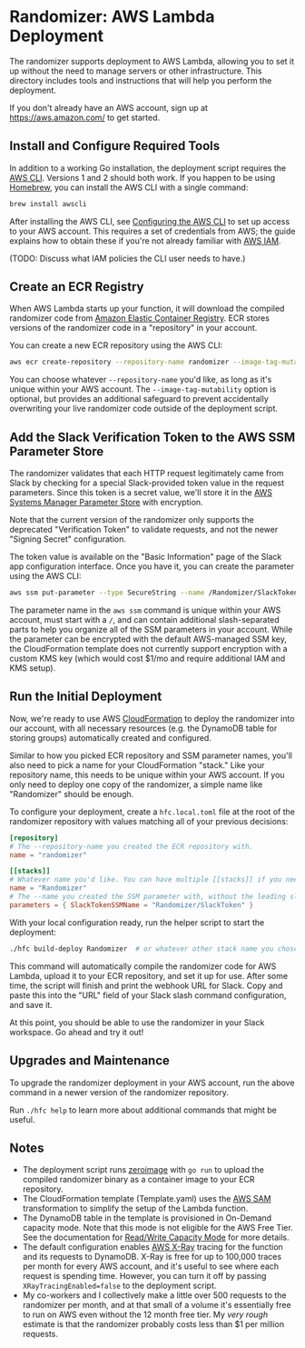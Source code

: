 # Randomizer: AWS Lambda Deployment

The randomizer supports deployment to AWS Lambda, allowing you to set it up
without the need to manage servers or other infrastructure. This directory
includes tools and instructions that will help you perform the deployment.

If you don't already have an AWS account, sign up at https://aws.amazon.com/ to
get started.

## Install and Configure Required Tools

In addition to a working Go installation, the deployment script requires the
[AWS CLI][install-aws-cli]. Versions 1 and 2 should both work. If you happen to
be using [Homebrew][brew], you can install the AWS CLI with a single command:

```sh
brew install awscli
```

After installing the AWS CLI, see [Configuring the AWS CLI][configure] to set up
access to your AWS account. This requires a set of credentials from AWS; the
guide explains how to obtain these if you're not already familiar with [AWS
IAM][iam].

(TODO: Discuss what IAM policies the CLI user needs to have.)

[install-aws-cli]: https://docs.aws.amazon.com/cli/latest/userguide/cli-chap-install.html
[brew]: https://brew.sh
[configure]: https://docs.aws.amazon.com/cli/latest/userguide/cli-chap-configure.html
[iam]: https://aws.amazon.com/iam/

## Create an ECR Registry

When AWS Lambda starts up your function, it will download the compiled
randomizer code from [Amazon Elastic Container Registry][ecr]. ECR stores
versions of the randomizer code in a "repository" in your account.

You can create a new ECR repository using the AWS CLI:

```sh
aws ecr create-repository --repository-name randomizer --image-tag-mutability IMMUTABLE
```

You can choose whatever `--repository-name` you'd like, as long as it's unique
within your AWS account. The `--image-tag-mutability` option is optional, but
provides an additional safeguard to prevent accidentally overwriting your live
randomizer code outside of the deployment script.

[ecr]: https://aws.amazon.com/ecr/

## Add the Slack Verification Token to the AWS SSM Parameter Store

The randomizer validates that each HTTP request legitimately came from Slack by
checking for a special Slack-provided token value in the request parameters.
Since this token is a secret value, we'll store it in the [AWS Systems Manager
Parameter Store][ssm parameter store] with encryption.

Note that the current version of the randomizer only supports the deprecated
"Verification Token" to validate requests, and not the newer "Signing Secret"
configuration.

The token value is available on the "Basic Information" page of the Slack app
configuration interface. Once you have it, you can create the parameter using
the AWS CLI:

```sh
aws ssm put-parameter --type SecureString --name /Randomizer/SlackToken --value <token>
```

The parameter name in the `aws ssm` command is unique within your AWS account,
must start with a `/`, and can contain additional slash-separated parts to help
you organize all of the SSM parameters in your account. While the parameter can
be encrypted with the default AWS-managed SSM key, the CloudFormation template
does not currently support encryption with a custom KMS key (which would cost
$1/mo and require additional IAM and KMS setup).

[ssm parameter store]: https://docs.aws.amazon.com/systems-manager/latest/userguide/systems-manager-parameter-store.html

## Run the Initial Deployment

Now, we're ready to use AWS [CloudFormation][CloudFormation] to deploy the
randomizer into our account, with all necessary resources (e.g. the DynamoDB
table for storing groups) automatically created and configured.

Similar to how you picked ECR repository and SSM parameter names, you'll also
need to pick a name for your CloudFormation "stack." Like your repository name,
this needs to be unique within your AWS account. If you only need to deploy one
copy of the randomizer, a simple name like "Randomizer" should be enough.

To configure your deployment, create a `hfc.local.toml` file at the root of the
randomizer repository with values matching all of your previous decisions:

```toml
[repository]
# The --repository-name you created the ECR repository with.
name = "randomizer"

[[stacks]]
# Whatever name you'd like. You can have multiple [[stacks]] if you need.
name = "Randomizer"
# The --name you created the SSM parameter with, without the leading slash.
parameters = { SlackTokenSSMName = "Randomizer/SlackToken" }
```

With your local configuration ready, run the helper script to start the
deployment:

```sh
./hfc build-deploy Randomizer  # or whatever other stack name you chose
```

This command will automatically compile the randomizer code for AWS Lambda,
upload it to your ECR repository, and set it up for use. After some time, the
script will finish and print the webhook URL for Slack. Copy and paste this
into the "URL" field of your Slack slash command configuration, and save it.

At this point, you should be able to use the randomizer in your Slack
workspace. Go ahead and try it out!

[CloudFormation]: https://aws.amazon.com/cloudformation/

## Upgrades and Maintenance

To upgrade the randomizer deployment in your AWS account, run the above command
in a newer version of the randomizer repository.

Run `./hfc help` to learn more about additional commands that might be useful.

## Notes

- The deployment script runs [zeroimage][zeroimage] with `go run` to upload the
  compiled randomizer binary as a container image to your ECR repository.
- The CloudFormation template (Template.yaml) uses the [AWS SAM][sam]
  transformation to simplify the setup of the Lambda function.
- The DynamoDB table in the template is provisioned in On-Demand capacity mode.
  Note that this mode is not eligible for the AWS Free Tier. See the
  documentation for [Read/Write Capacity Mode][capacity mode] for more details.
- The default configuration enables [AWS X-Ray][x-ray] tracing for the function
  and its requests to DynamoDB. X-Ray is free for up to 100,000 traces per month
  for every AWS account, and it's useful to see where each request is spending
  time. However, you can turn it off by passing `XRayTracingEnabled=false` to
  the deployment script.
- My co-workers and I collectively make a little over 500 requests to the
  randomizer per month, and at that small of a volume it's essentially free to
  run on AWS even without the 12 month free tier. My _very rough_ estimate is
  that the randomizer probably costs less than $1 per million requests.

[zeroimage]: https://github.com/ahamlinman/zeroimage
[sam]: https://github.com/awslabs/serverless-application-model
[capacity mode]: https://docs.aws.amazon.com/amazondynamodb/latest/developerguide/HowItWorks.ReadWriteCapacityMode.html
[x-ray]: https://aws.amazon.com/xray/
